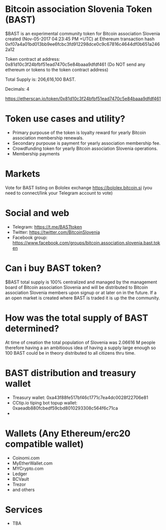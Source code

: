 # Bitcoin association Slovenia Token (BAST)

$BAST is an experimental community token for Bitcoin association Slovenia created (Nov-05-2017 04:23:45 PM +UTC) at Ethereum transaction hash 0xf07a4a01bd013bb9ee6fcbc3fd912298dce0c9c67816c4644df0b651a2462a12

Token contract at address: 0x81d10c3f24bfbf51ead7470c5e84baaa9dfdf461 (Do NOT send any ethereum or tokens to the token contract address)

Total Supply is: 	206,616,100 BAST. 

Decimals: 4

https://etherscan.io/token/0x81d10c3f24bfbf51ead7470c5e84baaa9dfdf461

# Token use cases and utility?

* Primary purpouse of the token is loyalty reward for yearly Bitcoin association membership renewals.
* Secondary purpouse is payment for yearly association membership fee.
* Crowdfunding token for yearly Bitcoin association Slovenia operations.
* Membership payments


# Markets

Vote for BAST listing on Bololex exchange https://bololex.bitcoin.si (you need to connect/link your Telegram account to vote)

# Social and web

* Telegram: https://t.me/BASTtoken
* Twitter: https://twitter.com/BitcoinSlovenia
* Facebook group: https://www.facebook.com/groups/bitcoin.association.slovenia.bast.token

# Can i buy BAST token?

$BAST total supply is 100% centralized and managed by the management board of Bitcoin association Slovenia  and will be distributed to Bitcoin association Slovenia members upon signup or at later on in the future.
If a an open market is created where BAST is traded it is up the the community.

# How was the total supply of BAST determined?

At time of creation the total population of Slovenia was 2.06616 M people therefore having a an ambitioous idea of having a supply large enough so 100 BAST could be in theory distributed to all citizens thru time. 

# BAST distribution and treasury wallet

* Treasury wallet: 0xa43f88fe517bf46c1771c7ea4dc0028f22706e81
* CCtip.io tiping bot topup wallet: 0xaeadb880fcbedf59cbd8010293308c564f6c71ca
* 

# Wallets (Any Ethereum/erc20 compatible wallet)

* Coinomi.com
* MyEtherWallet.com
* MYCrypto.com
* Ledger
* BCVault
* Trezor
* and others

# Services

* TBA




